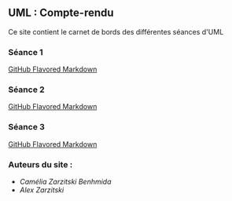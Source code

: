 ## UML : Compte-rendu

Ce site contient le carnet de bords des différentes séances d'UML

### Séance 1 
[GitHub Flavored Markdown](https://chouette3000.github.io/ProjetUML/Seance1/)

### Séance 2
[GitHub Flavored Markdown](https://chouette3000.github.io/ProjetUML/Seance2/)

### Séance 3
[GitHub Flavored Markdown](https://chouette3000.github.io/ProjetUML/Seance3/)

	
### Auteurs du site : 

- _Camélia Zarzitski Benhmida_ 
- _Alex Zarzitski_
